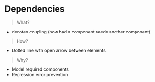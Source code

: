 # Dependencies

> What?
- denotes coupling (how bad a component needs another component)

> How?
- Dotted line with open arrow between elements

> Why?
- Model required components
- Regression error prevention